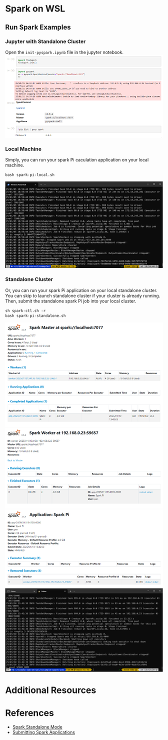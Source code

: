# Spark on WSL
## Run Spark Examples
### Jupyter with Standalone Cluster
Open the `init-pyspark.ipynb` file in the jupyter notebook.
![wsl-pyspark-jupyter-sc](../../images/wsl-pyspark-jupyter-sc.png)

### Local Machine
Simply, you can run your spark Pi caculation application on your local machine.
```
bash spark-pi-local.sh
```
![wsl-spark-pi-example-local](../../images/wsl-spark-pi-example-local.png)

### Standalone Cluster
Or, you can run your spark Pi application on your local standalone cluster. You can skip to launch standalone cluster if your cluster is already running. Then, submit the standalone spark Pi job into your local cluster.
```
sh spark-ctl.sh -r
bash spark-pi-standalone.sh
```
![wsl-spark-standalone-master-web-ui](../../images/wsl-spark-standalone-master-web-ui.png)
![wsl-spark-standalone-worker-details-web](../../images/wsl-spark-standalone-worker-details-web.png)
![wsl-spark-pi-example-standalone-app-details](../../images/wsl-spark-pi-example-standalone-app-details.png)
![wsl-spark-pi-example-standalone-stdout](../../images/wsl-spark-pi-example-standalone-stdout.png)

# Additional Resources

# References
- [Spark Standalone Mode](https://spark.apache.org/docs/latest/spark-standalone.html)
- [Submitting Spark Applications](https://spark.apache.org/docs/latest/submitting-applications.html)